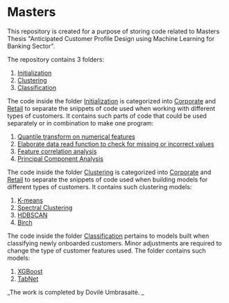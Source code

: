 # Masters
This repository is created for a purpose of storing code related to Masters Thesis "Anticipated Customer Profile Design using Machine Learning for Banking Sector". 

The repository contains 3 folders:

1. [Initialization](https://github.com/umbrasaited/Masters/tree/main/Initialization)
2. [Clustering](https://github.com/umbrasaited/Masters/tree/main/Clustering)
3. [Classification](https://github.com/umbrasaited/Masters/tree/main/Classification)

The code inside the folder [Initialization](https://github.com/umbrasaited/Masters/tree/main/Initialization) is categorized into [Corporate](https://github.com/umbrasaited/Masters/tree/main/Initialization/Corporate) and [Retail](https://github.com/umbrasaited/Masters/tree/main/Initialization/Retail) to separate the snippets of code used when working with different types of customers. It contains such parts of code that could be used separately or in combination to make one program:

1. [Quantile transform on numerical features](https://github.com/umbrasaited/Masters/blob/main/Initialization/Corporate/Corporate_Feature_normalisation_and_transform.ipynb)
2. [Elaborate data read function to check for missing or incorrect values](https://github.com/umbrasaited/Masters/blob/main/Initialization/Corporate/Corporate_data_read.ipynb)
3. [Feature correlation analysis](https://github.com/umbrasaited/Masters/blob/main/Initialization/Corporate/Feature_correlation_corporate.ipynb)
4. [Principal Component Analysis](https://github.com/umbrasaited/Masters/blob/main/Initialization/Corporate/PCA_corporate.ipynb)

The code inside the folder [Clustering](https://github.com/umbrasaited/Masters/tree/main/Clustering) is categorized into [Corporate](https://github.com/umbrasaited/Masters/tree/main/Clustering/Corporate) and [Retail](https://github.com/umbrasaited/Masters/tree/main/Clustering/Retail) to separate the snippets of code used when building models for different types of customers. It contains such clustering models:

1. [K-means](https://github.com/umbrasaited/Masters/blob/main/Clustering/Corporate/K_means_corporate.ipynb)
2. [Spectral Clustering](https://github.com/umbrasaited/Masters/blob/main/Clustering/Corporate/Spectral_C_corporate.ipynb)
3. [HDBSCAN](https://github.com/umbrasaited/Masters/blob/main/Clustering/Corporate/HDBSCAN_corporate.ipynb)
4. [Birch](https://github.com/umbrasaited/Masters/blob/main/Clustering/Corporate/Birch_corporate.ipynb)

The code inside the folder [Classification](https://github.com/umbrasaited/Masters/tree/main/Classification) pertains to models built when classifying newly onboarded customers. Minor adjustments are required to change the type of customer features used. The folder contains such models:

1. [XGBoost](https://github.com/umbrasaited/Masters/blob/main/Classification/XGBoost.ipynb)
2. [TabNet](https://github.com/umbrasaited/Masters/blob/main/Classification/Tabnet.ipynb)






_The work is completed by Dovilė Umbrasaitė. _
